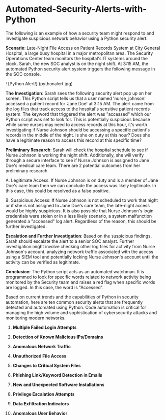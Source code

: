 # Automated-Security-Alerts-with-Python

The following is an example of how a security team might respond to and investigate suspicious network behavior using a Python security alert. 

**Scenario**: Late-Night File Access on Patient Records System at City General Hospital, a large busy hospital in a major metropolitan area. The Security Operations Center team monitors the hospital's IT systems around the clock. Sarah, the new SOC analyst is on the night shift. At 3:15 AM, the automated Python security alert system triggers the following message in the SOC console.


! [Python Alert!] (pythonalert.jpg)













**The Investigation**: Sarah sees the following security alert pop up on her screen. This Python script tells us that a user named 'nurse_johnson' accessed a patient record for 'Jane Doe' at 3:15 AM. The alert came from the log files that track access to the hospital's sensitive patient records system. The keyword that triggered the alert was "accessed" which our Python script was set to look for. This is potentially suspicious because while some nurses may need to access records at this hour, it's worth investigating if Nurse Johnson should be accessing a specific patient's records in the middle of the night. Is she on duty at this hour? Does she have a legitimate reason to access this record at this specific time?







**Preliminary  Research**: Sarah will check the hospital schedule to see if Nurse Johnson is working the night shift. Additionally, she will verify through a secure interface to see if Nurse Johnson is assigned to Jane Doe's medical care team. There are 2 potential outcomes from her preliminary research.

A. Legitimate Access: If Nurse Johnson is on duty and is a member of Jane Doe's care team then we can conclude the access was likely legitimate. In this case, this could be resolved as a false positive. 

B. Suspicious Access: If Nurse Johnson is not scheduled to work that night or if she is not assigned to Jane Doe's care team, the late-night access would be highly suspicious. It is also possible that Nurse Johnson's login credentials were stolen or in a less likely scenario, a system malfunction generated a "accessed" log alert. Regardless of the reason, this should be further investigated. 

**Escalation and Further Investigation**: Based on the suspicious findings, Sarah should escalate the alert to a senior SOC analyst. Further investigation might involve checking other log files for activity from Nurse Johnson's account, analyzing network traffic associated with the access using a SIEM tool and potentially locking Nurse Johnson's account until the activity can be verified as legitimate. 

**Conclusion**: The Python script acts as an automated watchman. It is programmed to look for specific words related to network activity being monitored by the Security team and raises a red flag when specific words are logged. In this case, the word is "Accessed". 


Based on current trends and the capabilities of Python in security automation, here are ten common security alerts that are frequently detected and automated using Python. Code automation is critical for managing the high volume and sophistication of cybersecurity attacks and monitoring modern networks. 


1. **Multiple Failed Login Attempts**

2. **Detection of Known Malicious IPs/Domains**

3. **Anomalous Network Traffic**

4. **Unauthorized File Access**

5. **Changes to Critical System Files**

6. **Phishing Link/Keyword Detection in Emails**

7. **New and Unexpected Software Installations**

8. **Privilege Escalation Attempts**

9. **Data Exfiltration Indicators**

10. **Anomalous User Behavior**


